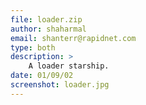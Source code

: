 ```yaml
---
file: loader.zip
author: shaharmal
email: shanterr@rapidnet.com
type: both
description: >
    A loader starship.
date: 01/09/02
screenshot: loader.jpg
---
```


